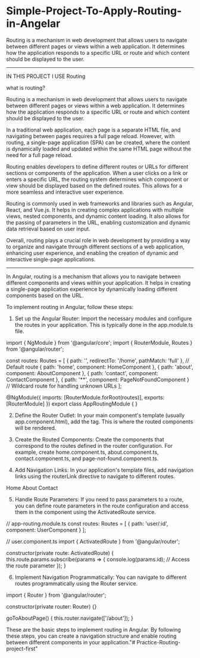 # Simple-Project-To-Apply-Routing-in-Angelar
Routing is a mechanism in web development that allows users to navigate between different pages or views within a web application. It determines how the application responds to a specific URL or route and which content should be displayed to the user.
 
-----------------------------------------------------------------------------

IN THIS PROJECT I USE Routing

what is routing?

Routing is a mechanism in web development that allows users to navigate between different pages or views within a web application. It determines how the application responds to a specific URL or route and which content should be displayed to the user.

In a traditional web application, each page is a separate HTML file, and navigating between pages requires a full page reload. However, with routing, a single-page application (SPA) can be created, where the content is dynamically loaded and updated within the same HTML page without the need for a full page reload.

Routing enables developers to define different routes or URLs for different sections or components of the application. When a user clicks on a link or enters a specific URL, the routing system determines which component or view should be displayed based on the defined routes. This allows for a more seamless and interactive user experience.

Routing is commonly used in web frameworks and libraries such as Angular, React, and Vue.js. It helps in creating complex applications with multiple views, nested components, and dynamic content loading. It also allows for the passing of parameters in the URL, enabling customization and dynamic data retrieval based on user input.

Overall, routing plays a crucial role in web development by providing a way to organize and navigate through different sections of a web application, enhancing user experience, and enabling the creation of dynamic and interactive single-page applications.

--------------------------------------------------
In Angular, routing is a mechanism that allows you to navigate between different components and views within your application. It helps in creating a single-page application experience by dynamically loading different components based on the URL.

To implement routing in Angular, follow these steps:

1. Set up the Angular Router: Import the necessary modules and configure the routes in your application. This is typically done in the app.module.ts file.

import { NgModule } from '@angular/core';
import { RouterModule, Routes } from '@angular/router';

const routes: Routes = [
  { path: '', redirectTo: '/home', pathMatch: 'full' }, // Default route
  { path: 'home', component: HomeComponent },
  { path: 'about', component: AboutComponent },
  { path: 'contact', component: ContactComponent },
  { path: '**', component: PageNotFoundComponent } // Wildcard route for handling unknown URLs
];

@NgModule({
  imports: [RouterModule.forRoot(routes)],
  exports: [RouterModule]
})
export class AppRoutingModule { }


2. Define the Router Outlet: In your main component's template (usually app.component.html), add the <router-outlet></router-outlet> tag. This is where the routed components will be rendered.

<!-- app.component.html -->
<router-outlet></router-outlet>


3. Create the Routed Components: Create the components that correspond to the routes defined in the router configuration. For example, create home.component.ts, about.component.ts, contact.component.ts, and page-not-found.component.ts.

4. Add Navigation Links: In your application's template files, add navigation links using the routerLink directive to navigate to different routes.

<!-- app.component.html -->
<nav>
  <a routerLink="/home">Home</a>
  <a routerLink="/about">About</a>
  <a routerLink="/contact">Contact</a>
</nav>


5. Handle Route Parameters: If you need to pass parameters to a route, you can define route parameters in the route configuration and access them in the component using the ActivatedRoute service.

// app-routing.module.ts
const routes: Routes = [
  { path: 'user/:id', component: UserComponent }
];

// user.component.ts
import { ActivatedRoute } from '@angular/router';

constructor(private route: ActivatedRoute) {
  this.route.params.subscribe(params => {
    console.log(params.id); // Access the route parameter
  });
}


6. Implement Navigation Programmatically: You can navigate to different routes programmatically using the Router service.

import { Router } from '@angular/router';

constructor(private router: Router) {}

goToAboutPage() {
  this.router.navigate(['/about']);
}


These are the basic steps to implement routing in Angular. By following these steps, you can create a navigation structure and enable routing between different components in your application."# Practice-Routing-project-first" 
